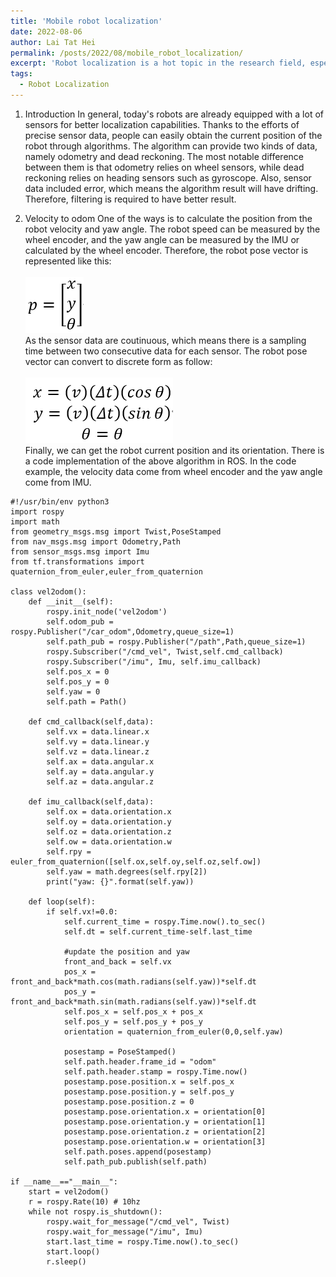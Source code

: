 ```yaml
---
title: 'Mobile robot localization'
date: 2022-08-06
author: Lai Tat Hei
permalink: /posts/2022/08/mobile_robot_localization/
excerpt: 'Robot localization is a hot topic in the research field, especially now that it is increasingly important for commercial use. Therefore, this blog will discuss some simple robot positioning methods, with code explanation.'
tags:
  - Robot Localization
---
```


1. Introduction
In general, today's robots are already equipped with a lot of sensors for better localization capabilities. Thanks to the efforts of precise sensor data, people can easily obtain the current position of the robot through algorithms. The algorithm can provide two kinds of data, namely odometry and dead reckoning. The most notable difference between them is that odometry relies on wheel sensors, while dead reckoning relies on heading sensors such as gyroscope. Also, sensor data included error, which means the algorithm result will have drifting. Therefore, filtering is required to have better result.

2. Velocity to odom
One of the ways is to calculate the position from the robot velocity and yaw angle. The robot speed can be measured by the wheel encoder, and the yaw angle can be measured by the IMU or calculated by the wheel encoder. Therefore, the robot pose vector is represented like this:<br/>
<br/><img src='/images/pose_vector.png'><br/>
As the sensor data are coutinuous, which means there is a sampling time between two consecutive data for each sensor. The robot pose vector can convert to discrete form as follow:<br/>
<br/><img src='/images/discrete_pose_vector.png'><br/>
Finally, we can get the robot current position and its orientation. There is a code implementation of the above algorithm in ROS. In the code example, the velocity data come from wheel encoder and the yaw angle come from IMU.

```
#!/usr/bin/env python3
import rospy
import math
from geometry_msgs.msg import Twist,PoseStamped
from nav_msgs.msg import Odometry,Path
from sensor_msgs.msg import Imu
from tf.transformations import quaternion_from_euler,euler_from_quaternion

class vel2odom():
    def __init__(self):
        rospy.init_node('vel2odom')
        self.odom_pub = rospy.Publisher("/car_odom",Odometry,queue_size=1)
        self.path_pub = rospy.Publisher("/path",Path,queue_size=1)
        rospy.Subscriber("/cmd_vel", Twist,self.cmd_callback)
        rospy.Subscriber("/imu", Imu, self.imu_callback)
        self.pos_x = 0
        self.pos_y = 0
        self.yaw = 0
        self.path = Path()

    def cmd_callback(self,data):
        self.vx = data.linear.x
        self.vy = data.linear.y
        self.vz = data.linear.z
        self.ax = data.angular.x
        self.ay = data.angular.y
        self.az = data.angular.z

    def imu_callback(self,data):
        self.ox = data.orientation.x
        self.oy = data.orientation.y
        self.oz = data.orientation.z
        self.ow = data.orientation.w
        self.rpy = euler_from_quaternion([self.ox,self.oy,self.oz,self.ow])
        self.yaw = math.degrees(self.rpy[2])
        print("yaw: {}".format(self.yaw))

    def loop(self):
        if self.vx!=0.0:
            self.current_time = rospy.Time.now().to_sec()
            self.dt = self.current_time-self.last_time

            #update the position and yaw
            front_and_back = self.vx
            pos_x = front_and_back*math.cos(math.radians(self.yaw))*self.dt
            pos_y = front_and_back*math.sin(math.radians(self.yaw))*self.dt
            self.pos_x = self.pos_x + pos_x
            self.pos_y = self.pos_y + pos_y
            orientation = quaternion_from_euler(0,0,self.yaw)

            posestamp = PoseStamped()
            self.path.header.frame_id = "odom"
            self.path.header.stamp = rospy.Time.now()
            posestamp.pose.position.x = self.pos_x
            posestamp.pose.position.y = self.pos_y
            posestamp.pose.position.z = 0
            posestamp.pose.orientation.x = orientation[0]
            posestamp.pose.orientation.y = orientation[1]
            posestamp.pose.orientation.z = orientation[2]
            posestamp.pose.orientation.w = orientation[3]
            self.path.poses.append(posestamp)
            self.path_pub.publish(self.path)

if __name__=="__main__":
    start = vel2odom()
    r = rospy.Rate(10) # 10hz
    while not rospy.is_shutdown():
        rospy.wait_for_message("/cmd_vel", Twist)
        rospy.wait_for_message("/imu", Imu)
        start.last_time = rospy.Time.now().to_sec()
        start.loop()
        r.sleep()
```
